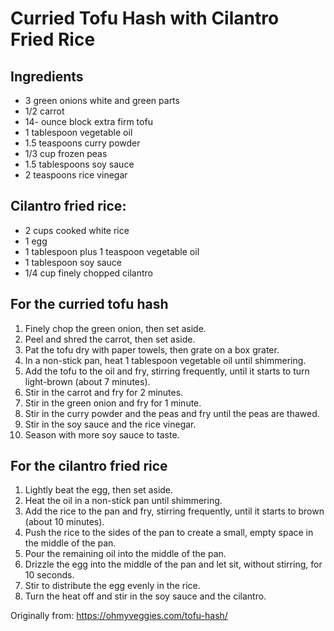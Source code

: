 Curried Tofu Hash with Cilantro Fried Rice
=========

Ingredients
-----------
 * 3 green onions white and green parts
 * 1/2 carrot
 * 14- ounce block extra firm tofu
 * 1 tablespoon vegetable oil
 * 1.5 teaspoons curry powder
 * 1/3 cup frozen peas
 * 1.5 tablespoons soy sauce
 * 2 teaspoons rice vinegar

Cilantro fried rice:
-----------
 * 2 cups cooked white rice
 * 1 egg
 * 1 tablespoon plus 1 teaspoon vegetable oil
 * 1 tablespoon soy sauce
 * 1/4 cup finely chopped cilantro

For the curried tofu hash
---------
 1. Finely chop the green onion, then set aside.
 2. Peel and shred the carrot, then set aside.
 3. Pat the tofu dry with paper towels, then grate on a box grater.
 4. In a non-stick pan, heat 1 tablespoon vegetable oil until shimmering.
 5. Add the tofu to the oil and fry, stirring frequently, until it starts to turn light-brown (about 7 minutes).
 6. Stir in the carrot and fry for 2 minutes.
 7. Stir in the green onion and fry for 1 minute.
 8. Stir in the curry powder and the peas and fry until the peas are thawed.
 9. Stir in the soy sauce and the rice vinegar.
 10. Season with more soy sauce to taste.

For the cilantro fried rice
---------
 1. Lightly beat the egg, then set aside.
 2. Heat the oil in a non-stick pan until shimmering.
 3. Add the rice to the pan and fry, stirring frequently, until it starts to brown (about 10 minutes).
 4. Push the rice to the sides of the pan to create a small, empty space in the middle of the pan.
 5. Pour the remaining oil into the middle of the pan.
 6. Drizzle the egg into the middle of the pan and let sit, without stirring, for 10 seconds.
 7. Stir to distribute the egg evenly in the rice.
 8. Turn the heat off and stir in the soy sauce and the cilantro.


Originally from:
  https://ohmyveggies.com/tofu-hash/
